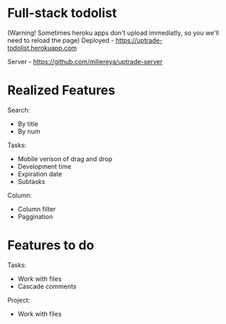 # Full-stack todolist

(Warning! Sometimes heroku apps don't upload immediatly, so you we'll need to reload the page)
Deployed - https://uptrade-todolist.herokuapp.com

Server - https://github.com/miliereya/uptrade-server


# Realized Features

Search:

  - By title
  - By num
	
Tasks:

  - Mobile verison of drag and drop
  - Development time
  - Expiration date
  - Subtasks
	
Column:

  - Column filter
  - Paggination
	
# Features to do

Tasks:

  - Work with files
  - Cascade comments
	
Project:

  - Work with files
